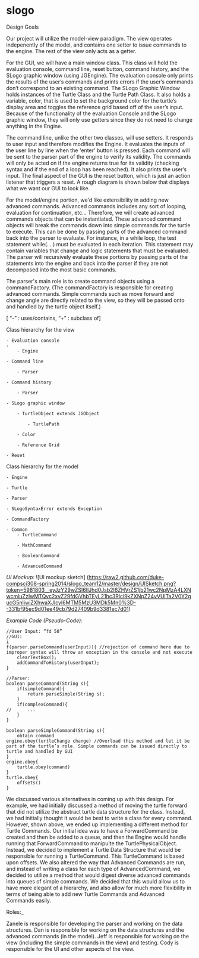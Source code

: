 slogo
=====

Design Goals

Our project will utilize the model-view paradigm. The view operates indepenently of the model, and contains one setter to issue commands to the engine. The rest of the view only acts as a getter.

For the GUI, we will have a main window class. This class will hold the evaluation console, command line, reset button, command history, and the SLogo graphic window (using JGEngine). The evaluation console only prints the results of the user’s commands and prints errors if the user’s commands don’t correspond to an existing command. The SLogo Graphic Window holds instances of the Turtle Class and the Turtle Path Class. It also holds a variable, color, that is used to set the background color for the turtle’s display area and toggles the reference grid based off of the user’s input.  Because of the functionality of the evaluation Console and the SLogo graphic window, they will only use getters since they do not need to change anything in the Engine.

The command line, unlike the other two classes, will use setters. It responds to user input and therefore modifies the Engine. It evaluates the inputs of the user line by line when the 'enter' button is pressed. Each command will be sent to the parser part of the engine to verify its validity. The commands will only be acted on if the engine returns true for its validity (checking syntax and if the end of a loop has been reached). It also prints the user’s input. The final aspect of the GUI is the reset button, which is just an action listener that triggers a reset. A rough diagram is shown below that displays what we want our GUI to look like.

For the model/engine portion, we'd like extensibility in adding new advanced commands. Advanced commands includes any sort of looping, evaluation for continuation, etc... Therefore, we will create advanced commands objects that can be instantiated. These advanced command objects will break the commands down into simple commands for the turtle to execute. This can be done by passing parts of the advanced command back into the parser to evaluate. For instance, in a while loop, the test statement while(....) must be evaluated in each iteration. This statement may contain variables that change and logic statements that must be evaluated. The parser will recursively evaluate these portions by passing parts of the statements into the engine and back into the parser if they are not decomposed into the most basic commands.

The parser's main role is to create command objects using a commandFactory. (The commandFactory is responsible for creating advanced commands. Simple commands such as move forward and change angle are directly related to the view, so they will be passed onto and handled by the turtle object itself.)


[ “-” : uses/contains, “+” : subclass of]

Class hierarchy for the view

	- Evaluation console
	- 
		- Engine

	- Command line

		- Parser

	- Command history

		- Parser

	- SLogo graphic window

		- TurtleObject extends JGObject

			- TurtlePath

		- Color

		- Reference Grid

	- Reset

Class hierarchy for the model

	- Engine

	- Turtle

	- Parser

	- SLogoSyntaxError extends Exception
	
	- CommandFactory

	- Common
		- TurtleCommand

		- MathCommand

		- BooleanCommand

		- AdvancedCommand



_UI Mockup:_
![UI mockup sketch] (https://raw2.github.com/duke-compsci308-spring2014/slogo_team12/master/design/UISketch.png?token=5981803__eyJzY29wZSI6IlJhd0Jsb2I6ZHVrZS1jb21wc2NpMzA4LXNwcmluZzIwMTQvc2xvZ29fdGVhbTEyL21hc3Rlci9kZXNpZ24vVUlTa2V0Y2gucG5nIiwiZXhwaXJlcyI6MTM5MzU3MDk5Mn0%3D--331bf95ec9d01ee49cb79d27409b9d3381ec7d01)

_Example Code (Pseudo-Code):_
```
//User Input: “fd 50”
//GUI:
i
f(parser.parseCommand(userInput)){ //rejection of command here due to improper syntax will throw an exception in the console and not execute
	clearTextBox();
	addCommandToHistory(userInput);
}

//Parser:
boolean parseCommand(String s){
	if(simpleCommand){
		return parseSimple(String s);
	}
	if(complexCommand){
//		...
	}
}

boolean parseSimpleCommand(String s){
	obtain command
engine.obey(turtleChange change) //Overload this method and let it be part of the turtle’s role. Simple commands can be issued directly to turtle and handled by GUI
}
engine.obey{
	turtle.obey(command)
}
turtle.obey{
	offsets()
}
```


We discussed various alternatives in coming up with this design. For example, we had initially discussed a method of moving the turtle forward that did not utilize the abstract turtle data structure for the class. Instead, we had initially thought it would be best to write a class for every command. However,  shown above, we ended up implementing a different method for Turtle Commands. Our initial idea was to have a ForwardCommand be created and then be added to a queue, and then the Engine would handle running that ForwardCommand to manipulte the TurtlePhysicalObject. Instead, we decided to implement a Turtle Data Structure that would be responsible for running a TurtleCommand. This TurtleCommand is based upon offsets. 
We also altered the way that Advanced Commands are run, and instead of writing a class for each type of AdvancedCommand, we decided to utilize a method that would digest diverse advanced commands into queues of simple commands. 
We decided that this would allow us to have more elegant of a hierarchy, and also allow for much more flexibility in terms of being able to add new Turtle Commands and Advanced Commands easily. 

Roles:_

Zanele is responsible for developing the parser and working on the data structures. Dan is responsible for working on the data structures and the advanced commands (in the model). Jeff is responsible for working on the view (including the simple commands in the view) and testing. Cody is responsible for the UI and other aspects of the view.
